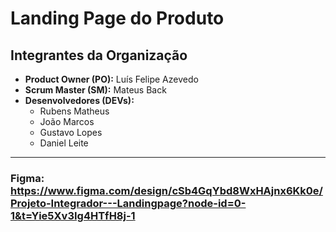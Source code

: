 # Landing Page do Produto

## Integrantes da Organização

- **Product Owner (PO):** Luís Felipe Azevedo
- **Scrum Master (SM):** Mateus Back
- **Desenvolvedores (DEVs):**
  - Rubens Matheus
  - João Marcos
  - Gustavo Lopes
  - Daniel Leite
--------------------
### Figma: https://www.figma.com/design/cSb4GqYbd8WxHAjnx6Kk0e/Projeto-Integrador---Landingpage?node-id=0-1&t=Yie5Xv3Ig4HTfH8j-1
